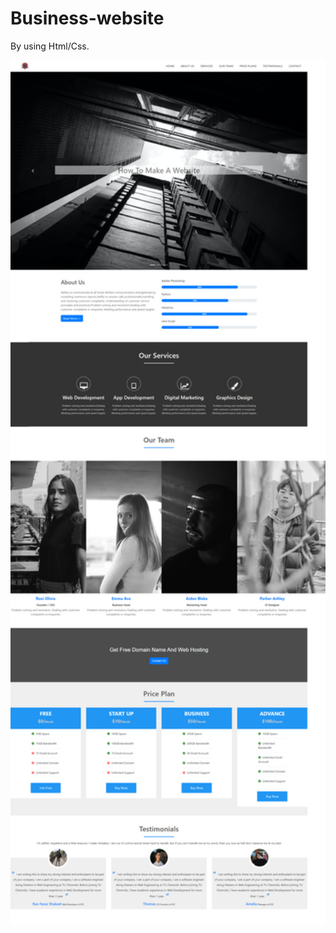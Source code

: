 # Business-website

By using Html/Css.

<img src ="screencapture-file-C-Users-Envy-Desktop-New-folder-index-html-2020-06-03-00_07_08.png" width="700">
